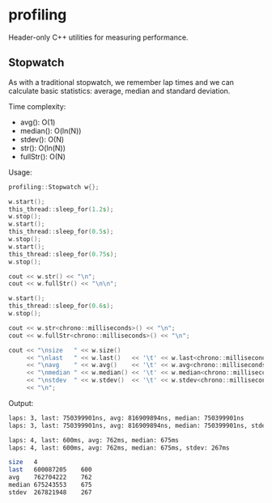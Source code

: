 # profiling
Header-only C++ utilities for measuring performance.

## Stopwatch

As with a traditional stopwatch, we remember lap times and we can calculate basic statistics: average, median and standard deviation.

Time complexity: 
- avg(): O(1)
- median(): O(ln(N))
- stdev(): O(N)
- str(): O(ln(N))
- fullStr(): O(N)

Usage:

``` C++
profiling::Stopwatch w{};

w.start();
this_thread::sleep_for(1.2s);
w.stop();
w.start();
this_thread::sleep_for(0.5s);
w.stop();
w.start();
this_thread::sleep_for(0.75s);
w.stop();

cout << w.str() << "\n";
cout << w.fullStr() << "\n\n";

w.start();
this_thread::sleep_for(0.6s);
w.stop();

cout << w.str<chrono::milliseconds>() << "\n";
cout << w.fullStr<chrono::milliseconds>() << "\n";

cout << "\nsize   " << w.size()
     << "\nlast   " << w.last()   << '\t' << w.last<chrono::milliseconds>()
     << "\navg    " << w.avg()    << '\t' << w.avg<chrono::milliseconds>()
     << "\nmedian " << w.median() << '\t' << w.median<chrono::milliseconds>()
     << "\nstdev  " << w.stdev()  << '\t' << w.stdev<chrono::milliseconds>()
     << "\n";
```

Output:

``` bash
laps: 3, last: 750399901ns, avg: 816909894ns, median: 750399901ns
laps: 3, last: 750399901ns, avg: 816909894ns, median: 750399901ns, stdev: 289629260ns

laps: 4, last: 600ms, avg: 762ms, median: 675ms
laps: 4, last: 600ms, avg: 762ms, median: 675ms, stdev: 267ms

size   4
last   600087205	600
avg    762704222	762
median 675243553	675
stdev  267821948	267
```
